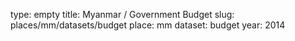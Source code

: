 type: empty
title: Myanmar / Government Budget
slug: places/mm/datasets/budget
place: mm
dataset: budget
year: 2014
